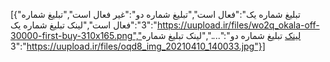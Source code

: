 [{"تبلیغ شماره یک":"فعال است","تبلیغ شماره دو":"غیر فعال است","تبلیغ شماره 3":"فعال است","لینک تبلیغ شماره یک":"https://uupload.ir/files/wo2q_okala-off-30000-first-buy-310x165.png","لینک تبلیغ شماره دو":"....","لینک تبلیغ شماره 3":"https://uupload.ir/files/oqd8_img_20210410_140033.jpg"}]
